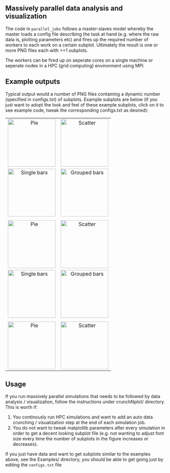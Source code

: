 ## Massively parallel data analysis and visualization

The code in `parallel_jobs` follows a master-slaves model whereby the master loads a config file describing the task at hand (e.g. where the raw data is, plotting parameters etc) and fires up the required number of workers to each work on a certain subplot. Ultimately the result is one or more PNG files each with >=1 subplots.

The workers can be fired up on seperate cores on a single machine or seperate nodes in a HPC (grid computing) environment using MPI.

## Example outputs

Typical output would a number of PNG files containing a dynamic number (specified in configs.txt) of subplots. Example subplots are below (if you just want to adopt the look and feel of these example subplots, click on it to see example code, tweak the corresponding configs.txt as desired):

|||
|:---:|:---:|
|<img src="https://raw.githubusercontent.com/aliatiia/data.visualization/master/thumbs/one/wheel.png" alt="Pie" height="150"> | <img src="https://raw.githubusercontent.com/aliatiia/data.visualization/master/thumbs/one/scatter.png" alt="Scatter" height="150"> |
|<img src="https://raw.githubusercontent.com/aliatiia/data.visualization/master/thumbs/one/bars_single.png" alt="Single bars" height="150"> | <img src="https://raw.githubusercontent.com/aliatiia/data.visualization/master/thumbs/one/bars_groups.png" alt="Grouped bars" height="150"> |
|||
|<img src="https://raw.githubusercontent.com/aliatiia/data.visualization/master/thumbs/two/bars_with_text.png" alt="Pie" height="150"> | <img src="https://raw.githubusercontent.com/aliatiia/data.visualization/master/thumbs/two/gradient_with_math_and_tex.png" alt="Scatter" height="150"> |
|<img src="https://raw.githubusercontent.com/aliatiia/data.visualization/master/thumbs/two/degdist_bars.png" alt="Single bars" height="150"> | <img src="https://raw.githubusercontent.com/aliatiia/data.visualization/master/thumbs/two/group_subplots.png" alt="Grouped bars" height="150"> |
|||
|<img src="https://raw.githubusercontent.com/aliatiia/data.visualization/master/thumbs/two/log_dot.png" alt="Pie" height="150"> | <img src="https://raw.githubusercontent.com/aliatiia/data.visualization/master/thumbs/two/nested_groups.png" alt="Scatter" height="150"> |



## Usage

If you run massively parallel simulations that needs to be followed by data analysis / visualization, follow the instructions under crunchNplot/ directory. This is worth if:
1. You continously run HPC simulations and want to add an auto data crunching / visualization step at the end of each simulation job.
2. You do not want to tweak matplotlib parameters after every simulation in order to get a decent looking subplot file (e.g. not wanting to adjust font size every time the number of subplots in the figure increases or decreases).

If you just have data and want to get subplots similar to the examples above, see the Examples/ directory, you should be able to get going just by editing the `configs.txt` file
